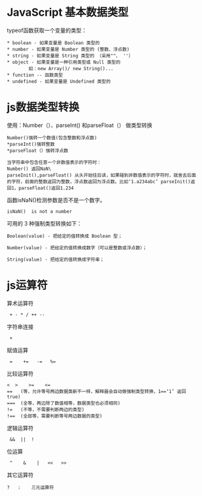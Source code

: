 # JavaScript 基本数据类型

typeof函数获取一个变量的类型：

```angularjs
* boolean - 如果变量是 Boolean 类型的
* number - 如果变量是 Number 类型的 (整数、浮点数)
* string - 如果变量是 String 类型的 （采用""、 ''）
* object - 如果变量是一种引用类型或 Null 类型的 
        如：new Array()/ new String()...
* function -- 函数类型
* undefined - 如果变量是 Undefined 类型的
```

# js数据类型转换
使用：Number（）、parseInt() 和parseFloat（） 做类型转换
```angularjs
Number()强转一个数值(包含整数和浮点数)
*parseInt()强转整数
*parseFloat（）强转浮点数

当字符串中包含任意一个非数值表示的字符时：
Number() 返回NaN\
parseInit(),parseFloat() 从头开始往后读，如果碰到非数值表示的字符时，就舍去后面的字符，前面的整数返回为整数，浮点数返回为浮点数。比如‘1.a234abc’ parseInit()返回1，parseFloat()返回1.234
```

函数isNaN()检测参数是否不是一个数字。
```angularjs
isNaN()  is not a number
```

可用的 3 种强制类型转换如下：

```angularjs
Boolean(value) - 把给定的值转换成 Boolean 型；

Number(value) - 把给定的值转换成数字（可以是整数或浮点数）；

String(value) - 把给定的值转换成字符串；
```

# js运算符

算术运算符

```angularjs
 + - * / ++ --
```
字符串连接
```angularjs
 +
```
赋值运算
```angularjs
 =    +=   -=   %=
```
比较运算符
```angularjs
<  >    >=    <=  
==   (等，允许等号两边数据类新不一样，解释器会自动做强制类型转换，1==‘1’ 返回true)
===  (全等，两边除了数值相等，数据类型也必须相同)
!=   (不等，不需要判断两边的类型)
!==  (全部等，需要判断等号两边数据的类型)
```
逻辑运算符
```angularjs
 &&  ||  !
```
位运算
```angularjs
 ^    &    |   <<   >>
```
其它运算符
```angularjs
?   :    三元运算符
```